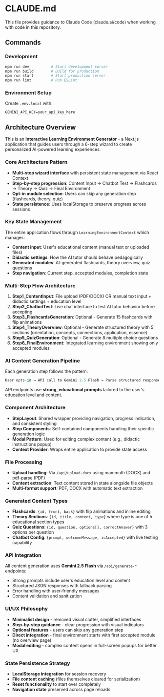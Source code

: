 # CLAUDE.md

This file provides guidance to Claude Code (claude.ai/code) when working with code in this repository.

## Commands

### Development
```bash
npm run dev          # Start development server
npm run build        # Build for production
npm run start        # Start production server
npm run lint         # Run ESLint
```

### Environment Setup
Create `.env.local` with:
```env
GEMINI_API_KEY=your_api_key_here
```

## Architecture Overview

This is an **Interactive Learning Environment Generator** - a Next.js application that guides users through a 6-step wizard to create personalized AI-powered learning experiences.

### Core Architecture Pattern
- **Multi-step wizard interface** with persistent state management via React Context
- **Step-by-step progression**: Content Input → Chatbot Test → Flashcards → Theory → Quiz → Final Environment  
- **Opt-in module selection**: Users can skip any generation step (flashcards, theory, quiz)
- **State persistence**: Uses localStorage to preserve progress across sessions

### Key State Management
The entire application flows through `LearningEnvironmentContext` which manages:
- **Content input**: User's educational content (manual text or uploaded files)
- **Didactic settings**: How the AI tutor should behave pedagogically
- **Generated modules**: AI-generated flashcards, theory overview, quiz questions
- **Step navigation**: Current step, accepted modules, completion state

### Multi-Step Flow Architecture
1. **Step1_ContentInput**: File upload (PDF/DOCX) OR manual text input + didactic settings + education level
2. **Step2_ChatbotTest**: Live chat interface to test AI tutor behavior before accepting
3. **Step3_FlashcardsGeneration**: Optional - Generate 15 flashcards with flip animations
4. **Step4_TheoryOverview**: Optional - Generate structured theory with 5 sections (orientation, concepts, connections, application, essence)  
5. **Step5_QuizGeneration**: Optional - Generate 8 multiple choice questions
6. **Step6_FinalEnvironment**: Integrated learning environment showing only accepted modules

### AI Content Generation Pipeline
Each generation step follows the pattern:
```typescript
User opts-in → API call to Gemini 2.5 Flash → Parse structured response → Allow editing → Accept/Skip
```

API endpoints use **strong, educational prompts** tailored to the user's education level and content.

### Component Architecture
- **StepLayout**: Shared wrapper providing navigation, progress indication, and consistent styling
- **Step Components**: Self-contained components handling their specific generation logic
- **Modal Pattern**: Used for editing complex content (e.g., didactic instructions popup)
- **Context Provider**: Wraps entire application to provide state access

### File Processing
- **Upload handling**: Via `/api/upload-docx` using mammoth (DOCX) and pdf-parse (PDF)
- **Content extraction**: Text content stored in state alongside file objects
- **Multi-format support**: PDF, DOCX with automatic text extraction

### Generated Content Types
- **Flashcards**: `{id, front, back}` with flip animations and inline editing
- **Theory Sections**: `{id, title, content, type}` where type is one of 5 educational section types
- **Quiz Questions**: `{id, question, options[], correctAnswer}` with 3 options per question
- **Chatbot Config**: `{prompt, welcomeMessage, isAccepted}` with live testing capability

### API Integration
All content generation uses **Gemini 2.5 Flash** via `/api/generate-*` endpoints:
- Strong prompts include user's education level and content
- Structured JSON responses with fallback parsing
- Error handling with user-friendly messages
- Content validation and sanitization

### UI/UX Philosophy  
- **Minimalist design** - removed visual clutter, simplified interfaces
- **Step-by-step guidance** - clear progression with visual indicators
- **Optional features** - users can skip any generation step
- **Direct integration** - final environment starts with first accepted module (no overview page)
- **Modal editing** - complex content opens in full-screen popups for better UX

### State Persistence Strategy
- **LocalStorage integration** for session recovery
- **File content caching** (files themselves cleared for serialization)
- **Reset functionality** to start over completely
- **Navigation state** preserved across page reloads